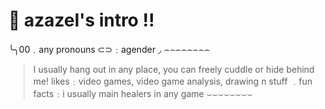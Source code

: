 # 🍎  azazel's intro !!
╰╮00﹒any pronouns
⊂⊃﹕agender ◞
⌢⌢⌢⌢⌢⌢⌢⌢
> I usually hang out in any place, you can freely cuddle or hide behind me!
> likes﹕video games, video game analysis, drawing n stuff
﹒fun facts﹕i usually main healers in any game
⌣⌣⌣⌣⌣⌣⌣⌣
